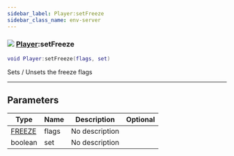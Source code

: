 ```yaml
---
sidebar_label: Player:setFreeze
sidebar_class_name: env-server
---
```


### ![](/img/wiki/server.png) [Player](../player/README.md):setFreeze

```lua
void Player:setFreeze(flags, set)
```

Sets / Unsets the freeze flags<br/>

-----------------
## Parameters

| Type   | Name | Description | Optional |
| ------ | ---- | ----------- | -------: |
| [FREEZE](../freeze/README.md) | flags | No description |   |
| boolean | set | No description |   |
